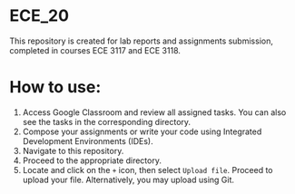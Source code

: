 # ECE_20
This repository is created for lab reports and assignments submission, completed in courses ECE 3117 and ECE 3118.

# How to use:
1. Access Google Classroom and review all assigned tasks. You can also see the tasks in the corresponding directory.
2. Compose your assignments or write your code using Integrated Development Environments (IDEs).
3. Navigate to this repository.
4. Proceed to the appropriate directory.
5. Locate and click on the `+` icon, then select `Upload file`. Proceed to upload your file. Alternatively, you may upload using Git.
